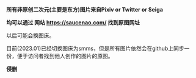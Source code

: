 **所有非原创二次元(主要是东方)图片来自Pixiv or Twitter or Seiga**

**均可以通过 网站 https://saucenao.com/ 找到原图网址**

以后可能会换图床。

目前(2023.01)已经切换图床为smms，但是所有图片依然会在github上同步一份，便于访问者找到他人创作的图片的原图。

**侵删**
